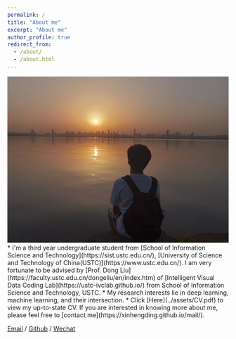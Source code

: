 ```yaml
---
permalink: /
title: "About me"
excerpt: "About me"
author_profile: true
redirect_from: 
  - /about/
  - /about.html
---
```


<img src="../images/微信图片_20230721110734.jpg" alt="USTC Campus">
* I'm a third year undergraduate student from [School of Information Science and Technology](https://sist.ustc.edu.cn/), [University of Science and Technology of China(USTC)](https://www.ustc.edu.cn/). I am very fortunate to be advised by [Prof. Dong Liu](https://faculty.ustc.edu.cn/dongeliu/en/index.htm) of [Intelligent Visual Data Coding Lab](https://ustc-ivclab.github.io/) from School of Information Science and Technology, USTC.
* My research interests lie in deep learning, machine learning, and their intersection.
* Click [Here](../assets/CV.pdf) to view my up-to-state CV. If you are interested in knowing more about me, please feel free to [contact me](https://xinhengding.github.io/mail/).


[Email](mailto:dxh3382@mail.ustc.edu.cn) / [Github](https://github.com/XinhengDing) / [Wechat](../images/wechat.jpg) 
